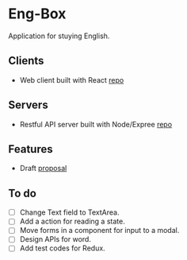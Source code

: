 # Eng-Box

Application for stuying English.

## Clients

- Web client built with React [repo](https://github.com/duwonyi/eng-box-react)

## Servers

- Restful API server built with Node/Expree [repo](https://github.com/duwonyi/eng-box-rest-server)

## Features

- Draft [proposal](https://docs.google.com/document/d/1o_Qje_ohzANnF14AxwNz7Y3MDRUvab3Tn_385Ap9f1E/edit?usp=sharing)

## To do
- [ ] Change Text field to TextArea.
- [ ] Add a action for reading a state.
- [ ] Move forms in a component for input to a modal.
- [ ] Design APIs for word.
- [ ] Add test codes for Redux.
